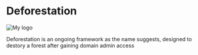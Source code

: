 # Deforestation
![My logo](https://github.com/ironspideytrip/Deforestation/blob/master/logo.png)

Deforestation is an ongoing framework as the name suggests, designed to destory a forest after gaining domain admin access

